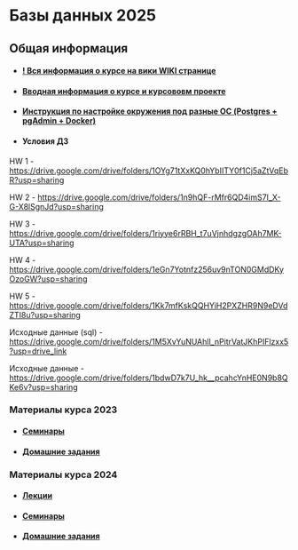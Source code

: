 # Базы данных 2025

## Общая информация

- #### [! Вся информация о курсе на вики WIKI странице](http://wiki.atp-fivt.org/index.php/%D0%91%D0%B0%D0%B7%D1%8B_%D0%B4%D0%B0%D0%BD%D0%BD%D1%8B%D1%85_%D0%B2%D0%B5%D1%81%D0%BD%D0%B0_2025)

- #### [Вводная информация о курсе и курсововм проекте](https://docs.google.com/document/d/1KJVumOF6nXr8UXpCV0qozQrR-SFw7o4I/edit?usp=sharing&ouid=114577160067925802179&rtpof=true&sd=true)

- #### [Инструкция по настройке окружения под разные ОС (Postgres + pgAdmin + Docker)](https://docs.google.com/document/d/1KJVumOF6nXr8UXpCV0qozQrR-SFw7o4I/edit?usp=sharing&ouid=114577160067925802179&rtpof=true&sd=true)

- #### Условия ДЗ

HW 1 - https://drive.google.com/drive/folders/1OYg71tXxKQ0hYbIITY0f1Cj5aZtVqEbR?usp=sharing

HW 2 - https://drive.google.com/drive/folders/1n9hQF-rMfr6QD4imS7I_X-G-X8lSgnJd?usp=sharing

HW 3 - https://drive.google.com/drive/folders/1riyye6rRBH_t7uVjnhdgzgOAh7MK-UTA?usp=sharing

HW 4 - https://drive.google.com/drive/folders/1eGn7Yotnfz256uv9nTON0GMdDKyOzoGW?usp=sharing

HW 5 - https://drive.google.com/drive/folders/1Kk7mfKskQQHYiH2PXZHR9N9eDVdZTI8u?usp=sharing

Исходные данные (sql) - https://drive.google.com/drive/folders/1M5XvYuNUAhll_nPitrVatJKhPIFlzxx5?usp=drive_link

Исходные данные - https://drive.google.com/drive/folders/1bdwD7k7U_hk__pcahcYnHE0N9b8QKe6v?usp=sharing



### Материалы курса 2023

- #### [Семинары](Practice_2023/seminars)
- #### [Домашние задания](Homework_2023)

### Материалы курса 2024

- #### [Лекции](Lectures_2024)

- #### [Семинары](Practice_2024)

- #### [Домашние задания](Homework_2023)